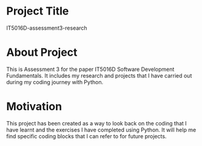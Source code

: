 # Project Title
IT5016D-assessment3-research

# About Project
This is Assessment 3 for the paper IT5016D Software Development Fundamentals. It includes my research and projects that I have carried out during my coding journey with Python.

# Motivation
This project has been created as a way to look back on the coding that I have learnt and the exercises I have completed using Python. It will help me find specific coding blocks that I can refer to for future projects.
